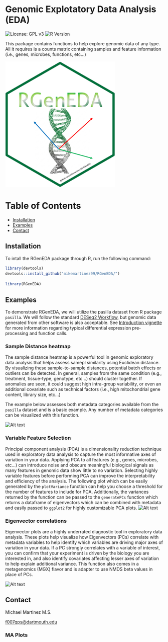 # Genomic Explotatory Data Analysis (EDA) 
![License: GPL v3](https://img.shields.io/badge/License-GPLv3-blue.svg)
![R Version](https://img.shields.io/badge/R-4.4.3-blue)

This package contains functions to help explore genomic data of any type. All it requires is a counts matrix containing samples and feature information (i.e., genes, microbes, functions, etc...)


<img src="/img/RGenEDA_HexLogo.png" width="350px" height="400px" />

# Table of Contents
- [Installation](#installation)
- [Examples](#examples)
- [Contact](#contact)

## Installation
To intall the RGenEDA package through R, run the following command:

```r
library(devtools)
devtools::install_github("mikemartinez99/RGenEDA/")

library(RGenEDA)

```

## Examples
To demonstrate RGenEDA, we will utilize the pasilla dataset from R package `pasilla`. We will follow the standard [DESeq2 Workflow](https://www.bioconductor.org/packages/release/bioc/vignettes/DESeq2/inst/doc/DESeq2.html), but genomic data generated from other software is also acceptable. See [Introduction vignette](https://github.com/mikemartinez99/RGenEDA/blob/main/vignettes/introduction.Rmd) for more information regarding typical differential expression pre-processing and function calls. 

### Sample Distance heatmap
The sample distance heatmap is a powerful tool in genomic exploratory data analysis that helps assess samepl similarity using Euclidean distance. By visualizing these sample-to-sample distances, potential batch effects or outliers can be detected. In general, samples from the same condition (e.g., treatment, tissue-type, genotype, etc...) should cluster together. If anomalies are seen, it could suggest high intra-group variability, or even an additional covariate such as technical factors (i.e., high mitochondrial gene content, library size, etc...)

The example below assesses both metadata categories available from the `pasilla` dataset and is a basic example. Any number of metadata categories can be visualized with this function.

![Alt text](img/Sample_Distance_HM.tiff)

### Variable Feature Selection
Principal component analysis (PCA) is a dimensionality reduction technique used in exploratory data analysis to capture the most informative axes of variation in your data. Applying PCA to all features (e.g., genes, microbes, etc...) can introduce noise and obscure meaningful biological signals as many features in genomic data show little to no variation. Selecting highly variable features before performing PCA can improve the interpretability and efficiency of the analysis. The following plot which can be easily generated by the `plotVariance` function can help you choose a threshold for the number of features to include for PCA. Additionally, the variances returned by the function can be passed to the `generatePCs` function which returns a dataframe of eigenvectors which can be combined with metadata and easily passed to `ggplot2` for highly customizable PCA plots. 
![Alt text](img/Variable_Features.tiff)

### Eigenvector correlations
Eigenvector plots are a highly underrated diagnostic tool in exploratory data analysis. These plots help visualize how Eigenvectors (PCs) correlate with metadata variables to help identify which variables are driving major axes of variation in your data. If a PC strongly correlates with a variable of interest, you can confirm that your experiment is driven by the biology you are interested in, and also identify covariates affecting lesser axes of variation to help explain additional variance. This function also comes in a metagenomics (MGX) flavor and is adapter to use NMDS beta values in place of PCs. 

![Alt text](img/EigenCorrelations.tiff)

## Contact
Michael Martinez M.S.

f007qps@dartmouth.edu

### MA Plots

